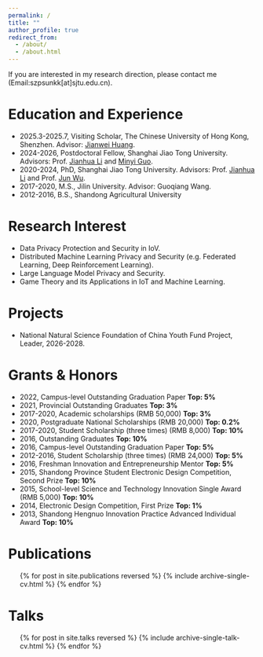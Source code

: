 ```yaml
---
permalink: /
title: ""
author_profile: true
redirect_from: 
  - /about/
  - /about.html
---
```


If you are interested in my research direction, please contact me (Email:szpsunkk[at]sjtu.edu.cn).

Education and Experience
======
* 2025.3-2025.7, Visiting Scholar, The Chinese University of Hong Kong, Shenzhen. Advisor: [Jianwei Huang](https://sse.cuhk.edu.cn/faculty/huangjianwei).
* 2024-2026, Postdoctoral Fellow, Shanghai Jiao Tong University. Advisors: Prof. [Jianhua Li](https://infosec.sjtu.edu.cn/TeamDetail.aspx?id=9) and [Minyi Guo](https://cs.sjtu.edu.cn/~guo-my/).
* 2020-2024, PhD, Shanghai Jiao Tong University. Advisors: Prof. [Jianhua Li](https://infosec.sjtu.edu.cn/TeamDetail.aspx?id=9) and Prof. [Jun Wu](https://ieeexplore.ieee.org/author/37085386269).
* 2017-2020, M.S., Jilin University. Advisor: Guoqiang Wang.
* 2012-2016, B.S., Shandong Agricultural University

Research Interest
======
* Data Privacy Protection and Security in IoV.
* Distributed Machine Learning Privacy and Security (e.g. Federated Learning, Deep Reinforcement Learning).
* Large Language Model Privacy and Security.
* Game Theory and its Applications in IoT and Machine Learning.

Projects
======
* National Natural Science Foundation of China Youth Fund Project, Leader, 2026-2028.
  
Grants & Honors
======
* 2022, Campus-level Outstanding Graduation Paper **Top: 5%**
* 2021, Provincial Outstanding Graduates **Top: 3%**
* 2017-2020, Academic scholarships (RMB 50,000) **Top: 3%**
* 2020, Postgraduate National Scholarships (RMB 20,000) **Top: 0.2%**
* 2017-2020, Student Scholarship (three times) (RMB 8,000) **Top: 10%**
* 2016, Outstanding Graduates **Top: 10%**
* 2016, Campus-level Outstanding Graduation Paper **Top: 5%**
* 2012-2016, Student Scholarship (three times) (RMB 24,000) **Top: 5%**
* 2016, Freshman Innovation and Entrepreneurship Mentor **Top: 5%**
* 2015, Shandong Province Student Electronic Design Competition, Second Prize **Top: 10%**
* 2015, School-level Science and Technology Innovation Single Award (RMB 5,000) **Top: 10%**
* 2014, Electronic Design Competition, First Prize **Top: 1%**
* 2013, Shandong Hengnuo Innovation Practice Advanced Individual Award **Top: 10%**

Publications
======
  <ul>{% for post in site.publications reversed %}
    {% include archive-single-cv.html %}
  {% endfor %}</ul>
  
Talks
======
  <ul>{% for post in site.talks reversed %}
    {% include archive-single-talk-cv.html  %}
  {% endfor %}</ul>
